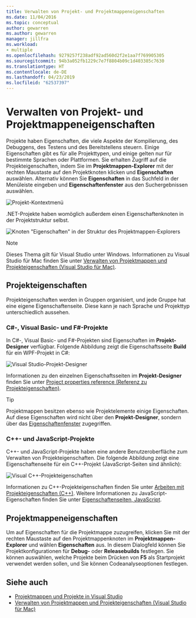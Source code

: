 ```yaml
---
title: Verwalten von Projekt- und Projektmappeneigenschaften
ms.date: 11/04/2016
ms.topic: conceptual
author: gewarren
ms.author: gewarren
manager: jillfra
ms.workload:
- multiple
ms.openlocfilehash: 9279257f238adf92ad560d2f2e1aa7f769905305
ms.sourcegitcommit: 94b3a052fb1229c7e7f8804b09c1d403385c7630
ms.translationtype: HT
ms.contentlocale: de-DE
ms.lasthandoff: 04/23/2019
ms.locfileid: "62537397"
---
```

# <a name="manage-project-and-solution-properties"></a>Verwalten von Projekt- und Projektmappeneigenschaften

Projekte haben Eigenschaften, die viele Aspekte der Kompilierung, des Debuggens, des Testens und des Bereitstellens steuern. Einige Eigenschaften gibt es für alle Projekttypen, und einige gelten nur für bestimmte Sprachen oder Plattformen. Sie erhalten Zugriff auf die Projekteigenschaften, indem Sie im **Projektmappen-Explorer** mit der rechten Maustaste auf den Projektknoten klicken und **Eigenschaften** auswählen. Alternativ können Sie **Eigenschaften** in das Suchfeld in der Menüleiste eingeben und **Eigenschaftenfenster** aus den Suchergebnissen auswählen.

![Projekt-Kontextmenü](../ide/media/vs2015_proj_prop_menu.gif)

.NET-Projekte haben womöglich außerdem einen Eigenschaftenknoten in der Projektstruktur selbst.

![Knoten "Eigenschaften" in der Struktur des Projektmappen-Explorers](../ide/media/vs2015_props_se.png)

> [!NOTE]
> Dieses Thema gilt für Visual Studio unter Windows. Informationen zu Visual Studio für Mac finden Sie unter [Verwalten von Projektmappen und Projekteigenschaften (Visual Studio für Mac)](/visualstudio/mac/managing-solutions-and-project-properties).

## <a name="project-properties"></a>Projekteigenschaften

Projekteigenschaften werden in Gruppen organisiert, und jede Gruppe hat eine eigene Eigenschaftenseite. Diese kann je nach Sprache und Projekttyp unterschiedlich aussehen.

### <a name="c-visual-basic-and-f-projects"></a>C#-, Visual Basic- und F#-Projekte

In C#-, Visual Basic- und F#-Projekten sind Eigenschaften im **Projekt-Designer** verfügbar. Folgende Abbildung zeigt die Eigenschaftsseite **Build** für ein WPF-Projekt in C#:

![Visual Studio-Projekt-Designer](../ide/media/vs2015_proppage_build.png)

Informationen zu den einzelnen Eigenschaftsseiten im **Projekt-Designer** finden Sie unter [Project properties reference (Referenz zu Projekteigenschaften)](../ide/reference/project-properties-reference.md).

> [!TIP]
> Projektmappen besitzen ebenso wie Projektelemente einige Eigenschaften. Auf diese Eigenschaften wird nicht über den **Projekt-Designer**, sondern über das [Eigenschaftenfenster](../ide/reference/properties-window.md) zugegriffen.

### <a name="c-and-javascript-projects"></a>C++- und JavaScript-Projekte

C++- und JavaScript-Projekte haben eine andere Benutzeroberfläche zum Verwalten von Projekteigenschaften. Die folgende Abbildung zeigt eine Eigenschaftenseite für ein C++-Projekt (JavaScript-Seiten sind ähnlich):

![Visual C&#43;&#43;-Projekteigenschaften](../ide/media/vs2015_projprops_cpp.png)

Informationen zu C++-Projekteigenschaften finden Sie unter [Arbeiten mit Projekteigenschaften (C++)](/cpp/ide/working-with-project-properties). Weitere Informationen zu JavaScript-Eigenschaften finden Sie unter [Eigenschaftenseiten, JavaScript](../ide/reference/property-pages-javascript.md).

## <a name="solution-properties"></a>Projektmappeneigenschaften

Um auf Eigenschaften für die Projektmappe zuzugreifen, klicken Sie mit der rechten Maustaste auf den Projektmappenknoten im **Projektmappen-Explorer** und wählen **Eigenschaften** aus. In diesem Dialogfeld können Sie Projektkonfigurationen für **Debug-** oder **Releasebuilds** festlegen. Sie können auswählen, welche Projekte beim Drücken von **F5** als Startprojekt verwendet werden sollen, und Sie können Codeanalyseoptionen festlegen.

## <a name="see-also"></a>Siehe auch

- [Projektmappen und Projekte in Visual Studio](../ide/solutions-and-projects-in-visual-studio.md)
- [Verwalten von Projektmappen und Projekteigenschaften (Visual Studio für Mac)](/visualstudio/mac/managing-solutions-and-project-properties)
